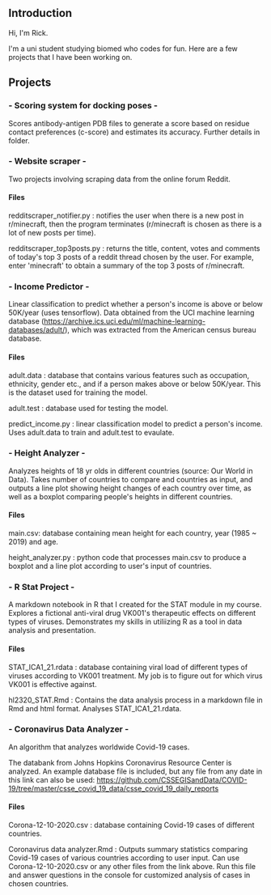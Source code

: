 ## Introduction 
Hi, I'm Rick. 

I'm a uni student studying biomed who codes for fun. 
Here are a few projects that I have been working on.


## Projects 

### - Scoring system for docking poses - 
Scores antibody-antigen PDB files to generate a score based on residue contact preferences (c-score) and estimates its accuracy. Further details in folder. 


### - Website scraper - 
Two projects involving scraping data from the online forum Reddit. 

#### Files 
redditscraper_notifier.py : notifies the user when there is a new post in r/minecraft, then the program terminates (r/minecraft is chosen as there is a lot of new posts per time). 

redditscraper_top3posts.py : returns the title, content, votes and comments of today's top 3 posts of a reddit thread chosen by the user. For example, enter 'minecraft' to obtain a summary of the top 3 posts of r/minecraft. 


### - Income Predictor - 
Linear classification to predict whether a person's income is above or below 50K/year (uses tensorflow). Data obtained from the UCI machine learning database (https://archive.ics.uci.edu/ml/machine-learning-databases/adult/), which was extracted from the American census bureau database. 

#### Files 

adult.data : database that contains various features such as occupation, ethnicity, gender etc., and if a person makes above or below 50K/year. This is the dataset used for training the model. 

adult.test : database used for testing the model. 

predict_income.py : linear classification model to predict a person's income. Uses adult.data to train and adult.test to evaulate. 


### - Height Analyzer - 
Analyzes heights of 18 yr olds in different countries (source: Our World in Data). Takes number of countries to compare and countries as input, and outputs a line plot showing height changes of each country over time, as well as a boxplot comparing people's heights in different countries. 

#### Files 

main.csv: database containing mean height for each country, year (1985 ~ 2019) and age. 

height_analyzer.py : python code that processes main.csv to produce a boxplot and a line plot according to user's input of countries. 


### - R Stat Project -
A markdown notebook in R that I created for the STAT module in my course. Explores a fictional anti-viral drug VK001's therapeutic effects on different types of viruses. Demonstrates my skills in utiliizing R as a tool in data analysis and presentation. 

#### Files 

STAT_ICA1_21.rdata : database containing viral load of different types of viruses according to VK001 treatment. My job is to figure out for which virus VK001 is effective against. 

hl2320_STAT.Rmd : Contains the data analysis process in a markdown file in Rmd and html format. Analyses STAT_ICA1_21.rdata. 


### - Coronavirus Data Analyzer -
An algorithm that analyzes worldwide Covid-19 cases. 

The databank from Johns Hopkins Coronavirus Resource Center is analyzed. An example database file is included, but any file from any date in this link can also be used: 
https://github.com/CSSEGISandData/COVID-19/tree/master/csse_covid_19_data/csse_covid_19_daily_reports  


#### Files 

Corona-12-10-2020.csv : database containing Covid-19 cases of different countries. 

Coronavirus data analyzer.Rmd : Outputs summary statistics comparing Covid-19 cases of various countries according to user input. Can use Corona-12-10-2020.csv or any other files from the link above. Run this file and answer questions in the console for customized analysis of cases in chosen countries. 


